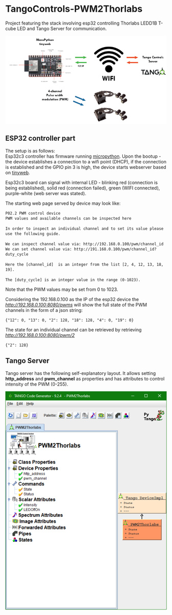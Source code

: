 # TangoControls-PWM2Thorlabs
Project featuring the stack involving esp32 controlling Thorlabs LEDD1B T-cube LED and Tango Server for communication.

![Illustration](https://raw.githubusercontent.com/lorcat/TangoControls-PWM2Thorlabs/main/images/esp32-tango.png "Setup illustration")

## ESP32 controller part
The setup is as follows: <br/>
Esp32c3 controller has firmware running [micropython](https://micropython.org/download/esp32c3-usb/).
Upon the bootup - the device establishes a connection to a wifi point (DHCP), if the connection is established and 
the GPIO pin 3 is high, the device starts webserver based on [tinyweb](https://github.com/belyalov/tinyweb).

Esp32c3 board can signal with internal LED - blinking red (connection is being established), solid red (connection failed), 
green (WIFI connected), purple-white (web server was stated).

The starting web page served by device may look like:

    P02.2 PWM control device
    PWM values and available channels can be inspected here

    In order to inspect an individual channel and to set its value please use the following guide.

    We can inspect channel value via: http://192.168.0.100/pwm/channel_id
    We can set channel value via: http://191.168.0.100/pwm/channel_id?duty_cycle
    
    Here the [channel_id]  is an integer from the list [2, 4, 12, 13, 18, 19].

    The [duty_cycle] is an integer value in the range (0-1023).

Note that the PWM values may be set from 0 to 1023.


Considering the 192.168.0.100 as the IP of the esp32 device the *http://192.168.0.100:8080/pwms* will show the full state of the PWM channels in the form of a json string:
    
    {"12": 0, "13": 0, "2": 128, "18": 128, "4": 0, "19": 0}

The state for an individual channel can be retrieved by retrieving *http://192.168.0.100:8080/pwm/2*

    {"2": 128}

## Tango Server

Tango server has the following self-explanatory layout. It allows setting **http_address** 
and **pwm_channel** as properties and has attributes to control intensity of the PWM (0-255).

![Pogo Setup](https://raw.githubusercontent.com/lorcat/TangoControls-PWM2Thorlabs/main/images/pogo_snapshot.png "Pogo Setup illustration")







